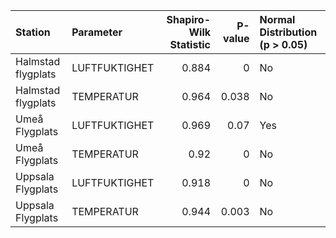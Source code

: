| Station            | Parameter     |   Shapiro-Wilk Statistic |   P-value | Normal Distribution (p > 0.05)   |
|:-------------------|:--------------|-------------------------:|----------:|:---------------------------------|
| Halmstad flygplats | LUFTFUKTIGHET |                    0.884 |     0     | No                               |
| Halmstad flygplats | TEMPERATUR    |                    0.964 |     0.038 | No                               |
| Umeå Flygplats     | LUFTFUKTIGHET |                    0.969 |     0.07  | Yes                              |
| Umeå Flygplats     | TEMPERATUR    |                    0.92  |     0     | No                               |
| Uppsala Flygplats  | LUFTFUKTIGHET |                    0.918 |     0     | No                               |
| Uppsala Flygplats  | TEMPERATUR    |                    0.944 |     0.003 | No                               |